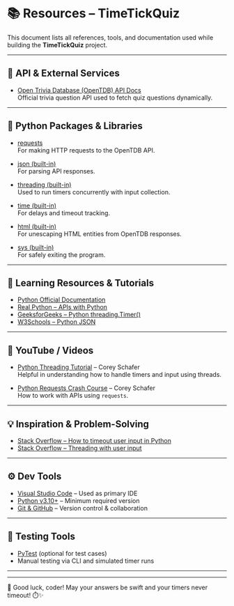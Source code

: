 # 📚 Resources – TimeTickQuiz

This document lists all references, tools, and documentation used while building the **TimeTickQuiz** project.

---

## 🔗 API & External Services

- [Open Trivia Database (OpenTDB) API Docs](https://opentdb.com/api_config.php)  
  Official trivia question API used to fetch quiz questions dynamically.

---

## 🐍 Python Packages & Libraries

- [requests](https://pypi.org/project/requests/)  
  For making HTTP requests to the OpenTDB API.

- [json (built-in)](https://docs.python.org/3/library/json.html)  
  For parsing API responses.

- [threading (built-in)](https://docs.python.org/3/library/threading.html)  
  Used to run timers concurrently with input collection.

- [time (built-in)](https://docs.python.org/3/library/time.html)  
  For delays and timeout tracking.

- [html (built-in)](https://docs.python.org/3/library/html.html)  
  For unescaping HTML entities from OpenTDB responses.

- [sys (built-in)](https://docs.python.org/3/library/sys.html)  
  For safely exiting the program.

---

## 📖 Learning Resources & Tutorials

- [Python Official Documentation](https://docs.python.org/3/)
- [Real Python – APIs with Python](https://realpython.com/api-integration-in-python/)
- [GeeksforGeeks – Python threading.Timer()](https://www.geeksforgeeks.org/python-time-time-vs-datetime-datetime-now/)
- [W3Schools – Python JSON](https://www.w3schools.com/python/python_json.asp)

---

## 🎥 YouTube / Videos

- [Python Threading Tutorial](https://www.youtube.com/watch?v=IEEhzQoKtQU) – Corey Schafer  
  Helpful in understanding how to handle timers and input using threads.

- [Python Requests Crash Course](https://www.youtube.com/watch?v=tb8gHvYlCFs) – Corey Schafer   
  How to work with APIs using `requests`.

---

## 💡 Inspiration & Problem-Solving

- [Stack Overflow – How to timeout user input in Python](https://stackoverflow.com/questions/1335507/keyboard-input-with-timeout-in-python)
- [Stack Overflow – Threading with user input](https://stackoverflow.com/questions/47972638/python-input-function-in-thread)

---

## ⚙️ Dev Tools

- [Visual Studio Code](https://code.visualstudio.com/) – Used as primary IDE  
- [Python v3.10+](https://www.python.org/downloads/) – Minimum required version  
- [Git & GitHub](https://git-scm.com/) – Version control & collaboration

---

## 🧪 Testing Tools

- [PyTest](https://docs.pytest.org/en/7.1.x/) (optional for test cases)
- Manual testing via CLI and simulated timer runs

---

---

🚀 Good luck, coder! May your answers be swift and your timers never timeout! ⏱️✨


